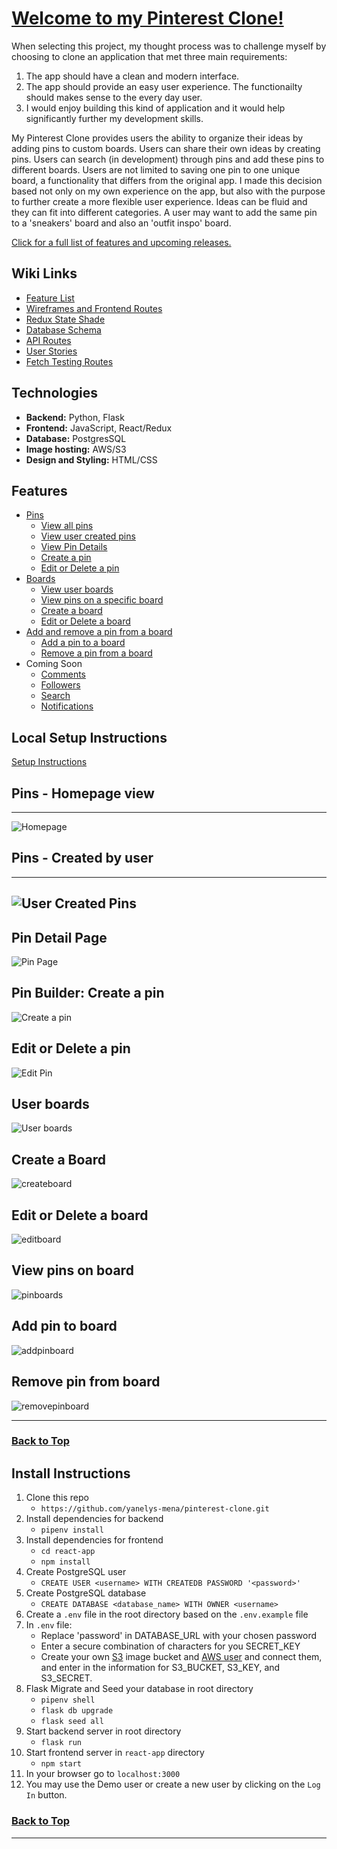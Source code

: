 # [Welcome to my Pinterest Clone!](#top)
When selecting this project, my thought process was to challenge myself by choosing to clone an application that met three main requirements:
1. The app should have a clean and modern interface.
2. The app should provide an easy user experience. The functionailty should makes sense to the every day user. 
3. I would enjoy building this kind of application and it would help significantly further my development skills.

My Pinterest Clone provides users the ability to organize their ideas by adding pins to custom boards. Users can share their own ideas by creating pins. Users can search (in development) through pins and add these pins to different boards. Users are not limited to saving one pin to one unique board, a functionality that differs from the original app. I made this decision based not only on my own experience on the app, but also with the purpose to further create a more flexible user experience. Ideas can be fluid and they can fit into different categories. A user may want to add the same pin to a 'sneakers' board and also an 'outfit inspo' board. 

[Click for a full list of features and upcoming releases.](#features)



## Wiki Links

 - [Feature List](https://github.com/yanelys-mena/pinterest-clone/wiki/Features-List)
 - [Wireframes and Frontend Routes](https://github.com/yanelys-mena/pinterest-clone/wiki/Wireframes-and-Front-End-Routes)
- [Redux State Shade](https://github.com/yanelys-mena/pinterest-clone/wiki/Redux-State-Shape)
 - [Database Schema](https://github.com/yanelys-mena/pinterest-clone/wiki/Database-Schema)
 - [API Routes](https://github.com/Yanelys-Mena/pinterest-clone/wiki/API-Routes)
 - [User Stories](https://github.com/yanelys-mena/pinterest-clone/wiki/User-Stories)
 - [Fetch Testing Routes](https://github.com/yanelys-mena/pinterest-clone/wiki/Fetch-Test-Routes)


## Technologies

 - **Backend:** Python, Flask
 - **Frontend:** JavaScript, React/Redux
 - **Database:** PostgresSQL
 - **Image hosting:** AWS/S3
 - **Design and Styling:** HTML/CSS


<a id="features"></a>
## Features
* [Pins](#pins)
    * [View all pins](#pins)
    * [View user created pins](#viewcreatedpins)
    * [View Pin Details](#pindetails)
    * [Create a pin](#createpin)
    * [Edit or Delete a pin](#editpin)
* [Boards](#boards)
    * [View user boards](#boards)
    * [View pins on a specific board](#viewpinboard)
    * [Create a board](#createboard)
    * [Edit or Delete a board](#editboard)
* [Add and remove a pin from a board](#pinboard)
    * [Add a pin to a board](#addpinboard)
    * [Remove a pin from a board](#removepinboard)
* Coming Soon
    * [Comments](#comments)
    * [Followers](#followers)
    * [Search](#search)
    * [Notifications](#notifications)


## Local Setup Instructions
[Setup Instructions](#instructions)


<a id="pins"></a>
## Pins - Homepage view
-----------------------------
![Homepage](https://user-images.githubusercontent.com/88916829/159598605-a8b74f85-e692-466b-ba56-17afe265733b.png)


<a id="viewcreatedpins"></a>
## Pins - Created by user 
-----------------------------
![User Created Pins](https://user-images.githubusercontent.com/88916829/159755778-555edc56-76a7-4fc0-95a8-f369f7e2dba9.png)
-----------------------------
<a id="pindetails"></a>
 ## Pin Detail Page 
![Pin Page](https://user-images.githubusercontent.com/88916829/159743462-861f7ea3-537d-4547-840d-9584e9cb271e.png)

<a id="createpin"></a>
## Pin Builder: Create a pin
![Create a pin](https://user-images.githubusercontent.com/88916829/159792329-ea2e5240-e971-4907-8e4d-760e4f98fd7f.png)


<a id="editpin"></a>
## Edit or Delete a pin
![Edit Pin](https://user-images.githubusercontent.com/88916829/159792483-ddbc1b2d-74d9-4faf-9211-c32cdc63ac67.png)



<a id="boards"></a>
## User boards
![User boards](https://user-images.githubusercontent.com/88916829/159793830-6b1525c0-1737-4a8d-af98-6576f3c387d3.png)



<a id="createboard"></a>
## Create a Board
![createboard](https://user-images.githubusercontent.com/88916829/159794272-56fa4725-4571-4989-9416-f1bbaf1a8610.png)


<a id="editboard"></a>
## Edit or Delete a board
![editboard](https://user-images.githubusercontent.com/88916829/159794348-af682460-c3ad-4474-b7b9-d47310228e02.png)


<a id="pinboard"></a>
## View pins on board
![pinboards](https://user-images.githubusercontent.com/88916829/159794818-1185348d-bb38-49f7-b1b3-228354a27603.png)


<a id="addpinboard"></a>
## Add pin to board
![addpinboard](https://user-images.githubusercontent.com/88916829/159794436-db996b79-8e2d-4ad4-b538-e1a07ef15d09.png)


<a id="removepinboard"></a>
## Remove pin from board
![removepinboard](https://user-images.githubusercontent.com/88916829/159794597-55df1505-7cfe-40dc-b971-8d361385d796.png)

-----------------------------
 ### [Back to Top](#top)

<a id="instructions"></a>
## Install Instructions

 1. Clone this repo
	 - `https://github.com/yanelys-mena/pinterest-clone.git`
 2. Install dependencies for backend 
	 - `pipenv install`
 3. Install dependencies for frontend
	 - `cd react-app`
	 - `npm install`
 4. Create PostgreSQL user
	 - `CREATE USER <username> WITH CREATEDB PASSWORD '<password>'`
 5. Create PostgreSQL database
	 - `CREATE DATABASE <database_name> WITH OWNER <username>`
6. Create a `.env` file in the root directory based on the `.env.example` file
7. In `.env` file:
	- Replace 'password' in DATABASE_URL with your chosen password
	- Enter a secure combination of characters for you SECRET_KEY
	- Create your own [S3](https://s3.console.aws.amazon.com/s3/home?region=us-east-1) image bucket and [AWS user](https://console.aws.amazon.com/iam/home?#/users) and connect them, and enter in the information for S3_BUCKET, S3_KEY, and S3_SECRET. 
8. Flask Migrate and Seed your database in root directory
	- `pipenv shell`
	- `flask db upgrade` 
	- `flask seed all`
9. Start backend server in root directory
	- `flask run`  
10. Start frontend server in `react-app` directory
	- `npm start`
11. In your browser go to `localhost:3000`
12. You may use the Demo user or create a new user by clicking on the  `Log In` button.


 ### [Back to Top](#top)

---------------------
